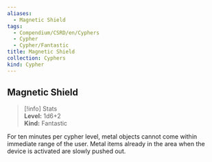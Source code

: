 ```yaml
---
aliases:
  - Magnetic Shield
tags:
  - Compendium/CSRD/en/Cyphers
  - Cypher
  - Cypher/Fantastic
title: Magnetic Shield
collection: Cyphers
kind: Cypher
---
```

## Magnetic Shield  
>[!info] Stats  
> **Level:** 1d6+2  
> **Kind:** Fantastic
  
For ten minutes per cypher level, metal objects cannot come within immediate range of the user. Metal items already in the area when the device is activated are slowly pushed out.